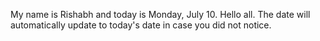 My name is Rishabh and today is Monday, July 10. Hello all. The date will automatically update to today's date in case you did not notice.
